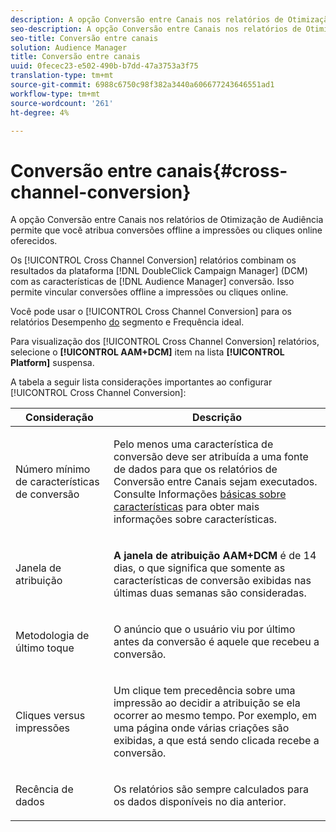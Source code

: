 ```yaml
---
description: A opção Conversão entre Canais nos relatórios de Otimização de Audiência permite que você atribua conversões offline a impressões ou cliques online oferecidos.
seo-description: A opção Conversão entre Canais nos relatórios de Otimização de Audiência permite que você atribua conversões offline a impressões ou cliques online oferecidos.
seo-title: Conversão entre canais
solution: Audience Manager
title: Conversão entre canais
uuid: 0fecec23-e502-490b-b7dd-47a3753a3f75
translation-type: tm+mt
source-git-commit: 6988c6750c98f382a3440a606677243646551ad1
workflow-type: tm+mt
source-wordcount: '261'
ht-degree: 4%

---
```



# Conversão entre canais{#cross-channel-conversion}

A opção Conversão entre Canais nos relatórios de Otimização de Audiência permite que você atribua conversões offline a impressões ou cliques online oferecidos.

Os [!UICONTROL Cross Channel Conversion] relatórios combinam os resultados da plataforma [!DNL DoubleClick Campaign Manager] (DCM) com as características de [!DNL Audience Manager] conversão. Isso permite vincular conversões offline a impressões ou cliques online.

Você pode usar o [!UICONTROL Cross Channel Conversion] para os relatórios Desempenho [do](../../../reporting/audience-optimization-reports/aor-advertisers/segment-performance.md) segmento e Frequência [](../../../reporting/audience-optimization-reports/aor-advertisers/optimal-frequency.md) ideal.

Para visualização dos [!UICONTROL Cross Channel Conversion] relatórios, selecione o **[!UICONTROL AAM+DCM]** item na lista **[!UICONTROL Platform]** suspensa.

A tabela a seguir lista considerações importantes ao configurar [!UICONTROL Cross Channel Conversion]:

<table id="table_62590B4AB7624B619EC9AA8FF89722C9"> 
 <thead> 
  <tr> 
   <th class="entry"> Consideração </th> 
   <th class="entry"> Descrição </th> 
  </tr> 
 </thead>
 <tbody> 
  <tr> 
   <td colname="col01"> <p>Número mínimo de características de conversão </p> </td> 
   <td colname="col1"> <p>Pelo menos uma característica de conversão deve ser atribuída a uma fonte de dados para que os relatórios de Conversão <span class="wintitle"></span> entre Canais sejam executados. Consulte Informações <a href="../../../features/traits/create-onboarded-rule-based-traits.md"> básicas sobre características</a> para obter mais informações sobre características. </p> </td> 
  </tr>
  <tr> 
   <td> <p>Janela de atribuição </p> </td> 
   <td> <p> <b><span class="uicontrol"> A janela de atribuição AAM+DCM</span></b> é de 14 dias, o que significa que somente as características de conversão exibidas nas últimas duas semanas são consideradas. </p> </td> 
  </tr> 
  <tr> 
   <td> <p>Metodologia de último toque </p> </td> 
   <td> <p>O anúncio que o usuário viu por último antes da conversão é aquele que recebeu a conversão. </p> </td> 
  </tr> 
  <tr> 
   <td> <p>Cliques versus impressões </p> </td> 
   <td> <p>Um clique tem precedência sobre uma impressão ao decidir a atribuição se ela ocorrer ao mesmo tempo. Por exemplo, em uma página onde várias criações são exibidas, a que está sendo clicada recebe a conversão. </p> </td> 
  </tr> 
  <tr> 
   <td> <p>Recência de dados </p> </td> 
   <td> <p>Os relatórios são sempre calculados para os dados disponíveis no dia anterior. </p> </td> 
  </tr> 
 </tbody> 
</table>
